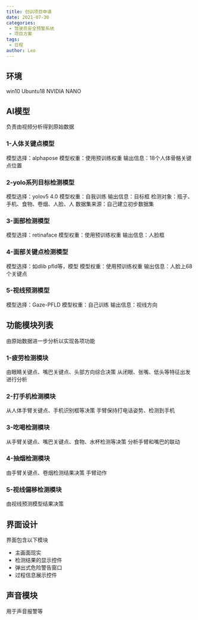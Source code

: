 ```yaml
---
title: 创训项目申请
date: 2021-07-30
categories:
 - 驾驶员安全预警系统
 - 项目方案
tags:
 - 日程
author: Leo
---
```

## 环境
win10
Ubuntu18
NVIDIA NANO
## AI模型
负责由视频分析得到原始数据
### 1-人体关键点模型
模型选择：alphapose
模型权重：使用预训练权重
输出信息：18个人体骨骼关键点位置
### 2-yolo系列目标检测模型
模型选择：yolov5 4.0
模型权重：自我训练
输出信息：目标框
检测对象：瓶子、手机、食物、卷烟、人脸、人
数据集来源：自己建立初步数据集
### 3-面部检测模型
模型选择：retinaface
模型权重：使用预训练权重
输出信息：人脸框
### 4-面部关键点检测模型
模型选择：如dlib pfld等，模型
模型权重：使用预训练权重
输出信息：人脸上68个关键点
### 5-视线预测模型
模型选择：Gaze-PFLD
模型权重：自己训练
输出信息：视线方向
## 功能模块列表
由原始数据进一步分析以实现各项功能
### 1-疲劳检测模块
由眼睛关键点、嘴巴关键点、头部方向综合决策
从闭眼、张嘴、低头等特征出发进行分析
### 2-打手机检测模块
从人体手臂关键点、手机识别框等决策
手臂保持打电话姿势、检测到手机
### 3-吃喝检测模块
从手臂关键点、嘴巴关键点、食物、水杯检测等决策
分析手臂和嘴巴的联动
### 4-抽烟检测模块
由手臂关键点、卷烟检测结果决策
手臂动作
### 5-视线偏移检测模块
由视线预测模型结果决策
## 界面设计
界面包含以下模块
- 主画面现实
- 检测结果的显示控件
- 弹出式危险警告窗口
- 过程信息展示控件
## 声音模块
用于声音报警等
